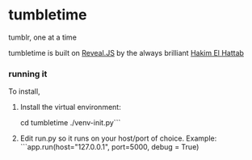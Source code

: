 tumbletime
=====

tumblr, one at a time

tumbletime is built on [Reveal.JS](https://github.com/hakimel/reveal.js/) by the always brilliant [Hakim El Hattab](http://hakim.se/)

### running it 
To install, 

1. Install the virtual environment:

    cd tumbletime
    ./venv-init.py```

2. Edit run.py so it runs on your host/port of choice. Example: ```app.run(host="127.0.0.1", port=5000, debug = True)

